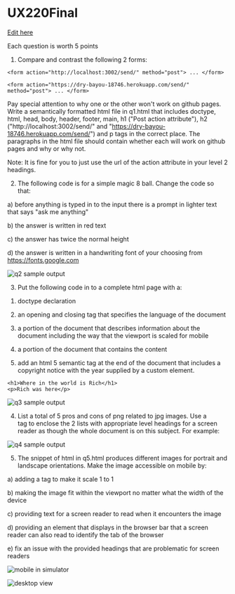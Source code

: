 # UX220Final

[Edit here](https://diy-pwa.dev/~/gh/serenaanagbe/UX220Final)

Each question is worth 5 points

1. Compare and contrast the following 2 forms:

`<form action="http://localhost:3002/send/" method="post"> ... </form>`

`<form action="https://dry-bayou-18746.herokuapp.com/send/" method="post"> ... </form>`

Pay special attention to why one or the other won't work on github pages. Write a semantically formatted html file in q1.html that 
includes doctype, html, head, body, header, footer, main, h1 ("Post action attribute"), h2 ("http://localhost:3002/send/" and 
"https://dry-bayou-18746.herokuapp.com/send/") and p tags in the correct place. 
The paragraphs in the html file should contain whether each will work on github pages and why or why not.

Note: It is fine for you to just use the url of the action attribute in your level 2 headings.

2. The following code is for a simple magic 8 ball. Change the code so that:

a) before anything is typed in to the input there is a prompt in lighter text that says "ask me anything"

b) the answer is written in red text

c) the answer has twice the normal height

d) the answer is written in a handwriting font of your choosing from https://fonts.google.com

![q2 sample output](readmeimages/q2.png)

3. Put the following code in to a complete html page with a:

1) doctype declaration

2) an opening and closing tag that specifies the language of the document

3) a portion of the document that describes information about the document including the way that the viewport is scaled for mobile

4) a portion of the document that contains the content

5) add an html 5 semantic tag at the end of the document that includes a copyright notice with the year supplied by a custom element.

```
<h1>Where in the world is Rich</h1>
<p>Rich was here</p>
```

![q3 sample output](readmeimages/q3.png)

4. List a total of 5 pros and cons of png related to jpg images. Use a <main> tag to enclose the 2 lists with appropriate level 
headings for a screen reader as though the whole document is on this subject. For example:

![q4 sample output](readmeimages/q4.png)

5. The snippet of html in q5.html produces different images for portrait and landscape orientations.
Make the image accessible on mobile by:

a) adding a tag to make it scale 1 to 1

b) making the image fit within the viewport no matter what the width of the device

c) providing text for a screen reader to read when it encounters the image

d) providing an element that displays in the browser bar that a screen reader can also read to identify the tab of the browser

e) fix an issue with the provided headings that are problematic for screen readers

![mobile in simulator](readmeimages/q5a.png)

![desktop view](readmeimages/q5b.png)
